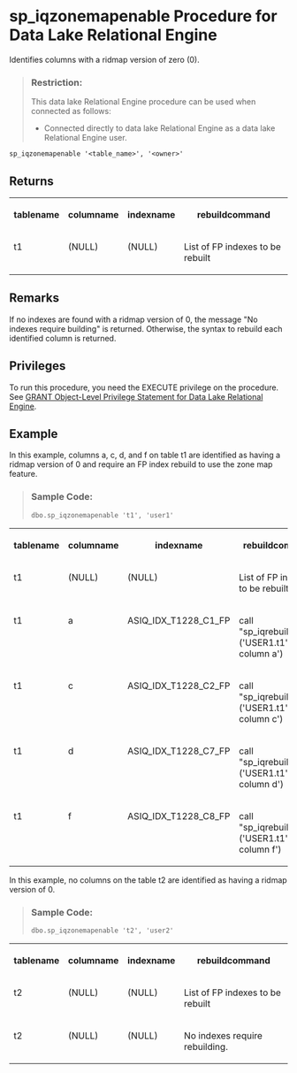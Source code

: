 <!-- loio620016d0cba8496b9ae75bdcd7533083 -->

# sp\_iqzonemapenable Procedure for Data Lake Relational Engine

Identifies columns with a ridmap version of zero \(0\).



> ### Restriction:  
> This data lake Relational Engine procedure can be used when connected as follows:
> 
> -   Connected directly to data lake Relational Engine as a data lake Relational Engine user.



```
sp_iqzonemapenable '<table_name>', '<owner>'
```



<a name="loio620016d0cba8496b9ae75bdcd7533083__section_z2h_zjy_rcb"/>

## Returns


<table>
<tr>
<th valign="top">

tablename



</th>
<th valign="top">

columname



</th>
<th valign="top">

indexname



</th>
<th valign="top">

rebuildcommand



</th>
</tr>
<tr>
<td valign="top">

t1



</td>
<td valign="top">

\(NULL\)



</td>
<td valign="top">

\(NULL\)



</td>
<td valign="top">

List of FP indexes to be rebuilt



</td>
</tr>
</table>



<a name="loio620016d0cba8496b9ae75bdcd7533083__section_vxv_zjy_rcb"/>

## Remarks

If no indexes are found with a ridmap version of 0, the message "No indexes require building" is returned. Otherwise, the syntax to rebuild each identified column is returned.



<a name="loio620016d0cba8496b9ae75bdcd7533083__section_lt1_bky_rcb"/>

## Privileges

To run this procedure, you need the EXECUTE privilege on the procedure. See [GRANT Object-Level Privilege Statement for Data Lake Relational Engine](../080-sql-statements/grant-object-level-privilege-statement-for-data-lake-relational-engine-a3e154f.md).



<a name="loio620016d0cba8496b9ae75bdcd7533083__section_kqq_bky_rcb"/>

## Example

In this example, columns a, c, d, and f on table t1 are identified as having a ridmap version of 0 and require an FP index rebuild to use the zone map feature.

> ### Sample Code:  
> ```
> dbo.sp_iqzonemapenable 't1', 'user1'
> ```


<table>
<tr>
<th valign="top">

tablename



</th>
<th valign="top">

columname



</th>
<th valign="top">

indexname



</th>
<th valign="top">

rebuildcommand



</th>
</tr>
<tr>
<td valign="top">

t1



</td>
<td valign="top">

\(NULL\)



</td>
<td valign="top">

\(NULL\)



</td>
<td valign="top">

List of FP indexes to be rebuilt



</td>
</tr>
<tr>
<td valign="top">

t1



</td>
<td valign="top">

a



</td>
<td valign="top">

ASIQ\_IDX\_T1228\_C1\_FP



</td>
<td valign="top">

call "sp\_iqrebuildindex"\('USER1.t1', column a'\)



</td>
</tr>
<tr>
<td valign="top">

t1



</td>
<td valign="top">

c



</td>
<td valign="top">

ASIQ\_IDX\_T1228\_C2\_FP



</td>
<td valign="top">

call "sp\_iqrebuildindex"\('USER1.t1', column c'\)



</td>
</tr>
<tr>
<td valign="top">

t1



</td>
<td valign="top">

d



</td>
<td valign="top">

ASIQ\_IDX\_T1228\_C7\_FP



</td>
<td valign="top">

call "sp\_iqrebuildindex"\('USER1.t1', column d'\)



</td>
</tr>
<tr>
<td valign="top">

t1



</td>
<td valign="top">

f



</td>
<td valign="top">

ASIQ\_IDX\_T1228\_C8\_FP



</td>
<td valign="top">

call "sp\_iqrebuildindex"\('USER1.t1', column f'\)



</td>
</tr>
</table>

In this example, no columns on the table t2 are identified as having a ridmap version of 0.

> ### Sample Code:  
> ```
> dbo.sp_iqzonemapenable 't2', 'user2'
> ```


<table>
<tr>
<th valign="top">

tablename



</th>
<th valign="top">

columname



</th>
<th valign="top">

indexname



</th>
<th valign="top">

rebuildcommand



</th>
</tr>
<tr>
<td valign="top">

t2



</td>
<td valign="top">

\(NULL\)



</td>
<td valign="top">

\(NULL\)



</td>
<td valign="top">

List of FP indexes to be rebuilt



</td>
</tr>
<tr>
<td valign="top">

t2



</td>
<td valign="top">

\(NULL\)



</td>
<td valign="top">

\(NULL\)



</td>
<td valign="top">

No indexes require rebuilding.



</td>
</tr>
</table>

